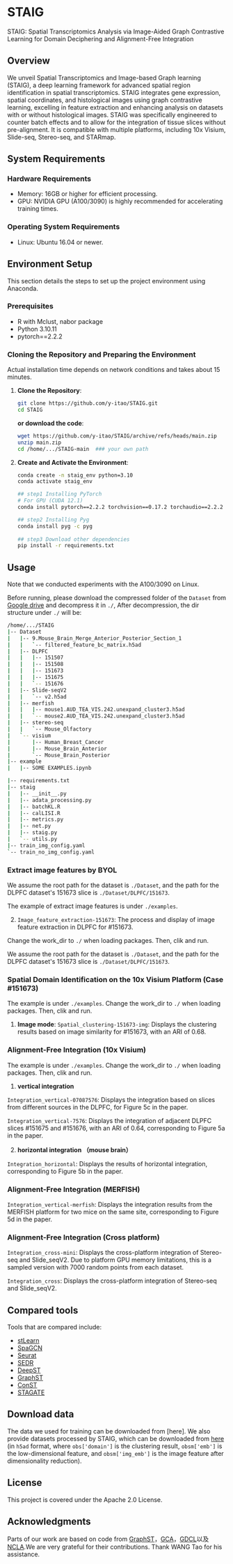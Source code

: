 # STAIG
STAIG: Spatial Transcriptomics Analysis via Image-Aided Graph Contrastive Learning for Domain Deciphering and Alignment-Free Integration

## Overview
We unveil Spatial Transcriptomics and Image-based Graph learning (STAIG), a deep learning framework for advanced spatial region identification in spatial transcriptomics. STAIG integrates gene expression, spatial coordinates, and histological images using graph contrastive learning, excelling in feature extraction and enhancing analysis on datasets with or without histological images. STAIG was specifically engineered to counter batch effects and to allow for the integration of tissue slices without pre-alignment. It is compatible with multiple platforms, including 10x Visium, Slide-seq, Stereo-seq, and STARmap.

## System Requirements

### Hardware Requirements

- Memory: 16GB or higher for efficient processing.
- GPU: NVIDIA GPU (A100/3090) is highly recommended for accelerating training times.

### Operating System Requirements

- Linux: Ubuntu 16.04 or newer.


## Environment Setup

This section details the steps to set up the project environment using Anaconda.

### Prerequisites

- R with Mclust, nabor package
- Python 3.10.11
- pytorch==2.2.2

### Cloning the Repository and Preparing the Environment

Actual installation time depends on network conditions and takes about 15 minutes.

1. **Clone the Repository**:
   ```bash
   git clone https://github.com/y-itao/STAIG.git
   cd STAIG
   ```
   **or download the code**:
   ```bash
   wget https://github.com/y-itao/STAIG/archive/refs/heads/main.zip
   unzip main.zip
   cd /home/.../STAIG-main  ### your own path
   ```
2. **Create and Activate the Environment**:
   ```bash
   conda create -n staig_env python=3.10
   conda activate staig_env
   
   ## step1 Installing PyTorch 
   # For GPU (CUDA 12.1)
   conda install pytorch==2.2.2 torchvision==0.17.2 torchaudio==2.2.2 pytorch-cuda=12.1 -c pytorch -c nvidia

   ## step2 Installing Pyg
   conda install pyg -c pyg
      
   ## step3 Download other dependencies
   pip install -r requirements.txt
   ```
## Usage

Note that we conducted experiments with the A100/3090 on Linux. 

Before running, please download the compressed folder of the `Dataset` from [Google drive](https://drive.google.com/file/d/1XfBSPM-Dg-Cl3T1PTgMZqXM9jNWuqMQF/view?usp=sharing) and decompress it in `./`, After decompression, the dir structure under `./` will be: 

```bash
/home/.../STAIG
|-- Dataset
|   |-- 9.Mouse_Brain_Merge_Anterior_Posterior_Section_1
|   |   `-- filtered_feature_bc_matrix.h5ad
|   |-- DLPFC
|   |   |-- 151507
|   |   |-- 151508
|   |   |-- 151673
|   |   |-- 151675
|   |   `-- 151676
|   |-- Slide-seqV2
|   |   `-- v2.h5ad
|   |-- merfish
|   |   |-- mouse1.AUD_TEA_VIS.242.unexpand_cluster3.h5ad
|   |   `-- mouse2.AUD_TEA_VIS.242.unexpand_cluster3.h5ad
|   |-- stereo-seq
|   |   `-- Mouse_Olfactory
|   `-- visium
|       |-- Human_Breast_Cancer
|       |-- Mouse_Brain_Anterior
|       `-- Mouse_Brain_Posterior
|-- example
|   |-- SOME EXAMPLES.ipynb

|-- requirements.txt
|-- staig
|   |-- __init__.py
|   |-- adata_processing.py
|   |-- batchKL.R
|   |-- calLISI.R
|   |-- metrics.py
|   |-- net.py
|   |-- staig.py
|   `-- utils.py
|-- train_img_config.yaml
`-- train_no_img_config.yaml
```

### Extract image features by BYOL

We assume the root path for the dataset is `./Dataset`, and the path for the DLPFC dataset's 151673 slice is `./Dataset/DLPFC/151673`.

The example of extract image features is under `./examples`.


2.	`Image_feature_extraction-151673`: The process and display of image feature extraction in DLPFC for #151673.


Change the work_dir to `./` when loading packages. Then, clik and run.


We assume the root path for the dataset is `./Dataset`, and the path for the DLPFC dataset's 151673 slice is `./Dataset/DLPFC/151673`.


### Spatial Domain Identification on the 10x Visium Platform (Case #151673)

The example is under `./examples`. Change the work_dir to `./` when loading packages. Then, clik and run.




1. **Image mode**: `Spatial_clustering-151673-img`: Displays the clustering results based on image similarity for #151673, with an ARI of 0.68.


### Alignment-Free Integration (10x Visium)

The example is under `./examples`. Change the work_dir to `./` when loading packages. Then, clik and run.

1. **vertical integration**

`Integration_vertical-07087576`: Displays the integration based on slices from different sources in the DLPFC, for Figure 5c in the paper.


`Integration_vertical-7576`: Displays the integration of adjacent DLPFC slices #151675 and #151676, with an ARI of 0.64, corresponding to Figure 5a in the paper.


2. **horizontal integration （mouse brain）**

`Integration_horizontal`: Displays the results of horizontal integration, corresponding to Figure 5b in the paper.

### Alignment-Free Integration (MERFISH)

`Integration_vertical-merfish`: Displays the integration results from the MERFISH platform for two mice on the same site, corresponding to Figure 5d in the paper.

### Alignment-Free Integration (Cross platform)


`Integration_cross-mini`: Displays the cross-platform integration of Stereo-seq and Slide_seqV2. Due to platform GPU memory limitations, this is a sampled version with 7000 random points from each dataset. 


`Integration_cross`: Displays the cross-platform integration of Stereo-seq and Slide_seqV2. 

## Compared tools

Tools that are compared include: 

* [stLearn](https://github.com/BiomedicalMachineLearning/stLearn)
* [SpaGCN](https://github.com/jianhuupenn/SpaGCN)
* [Seurat](https://satijalab.org/seurat/)
* [SEDR](https://github.com/JinmiaoChenLab/SEDR/)
* [DeepST](https://github.com/JiangBioLab/DeepST)
* [GraphST](https://github.com/JinmiaoChenLab/GraphST)
* [ConST](https://github.com/ys-zong/conST)
* [STAGATE](https://github.com/zhanglabtools/STAGATE)

## Download data

The data we used for training can be downloaded from [here]. We also provide datasets processed by STAIG, which can be downloaded from [here](https://drive.google.com/file/d/1wxmRnhjXxH3eV52dvv5d7gH_YM9Ist14/view?usp=sharing) (in `h5ad` format, where `obs['domain']` is the clustering result, `obsm['emb']` is the low-dimensional feature, and `obsm['img_emb']` is the image feature after dimensionality reduction).

## License

This project is covered under the Apache 2.0 License.

## Acknowledgments
Parts of our work are based on code from [GraphST](https://github.com/JinmiaoChenLab/GraphST)，[GCA](https://github.com/CRIPAC-DIG/GCA)，[GDCL](https://github.com/hzhao98/GDCL)以及[NCLA](https://github.com/shenxiaocam/NCLA).We are very grateful for their contributions. Thank WANG Tao for his assistance.

